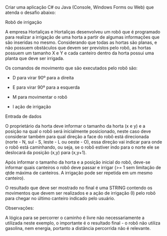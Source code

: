 Criar uma aplicação C# ou Java (Console, Windows Forms ou Web) que atenda o desafio abaixo: 

Robô de irrigação 

A empresa Hortaliças e Hortaliças desenvolveu um robô que é programado para realizar a irrigação de uma horta a partir de algumas informações que são inseridas no mesmo. Considerando que todas as hortas são planas, e não possuem obstáculos que devem ser previstos pelo robô, as hortas possuem um tamanho X e Y e cada canteiro dentro da horta possui uma planta que deve ser irrigada. 

 

Os comandos de movimento que são executados pelo robô são: 

- D para virar 90º para a direita 

- E para virar 90º para a esquerda 

- M para movimentar o robô 

- I ação de irrigação 

 

Entrada de dados 

O proprietário da horta deve informar o tamanho da horta (x e y) e a posição na qual o robô será inicialmente posicionado, neste caso deve considerar também para qual direção a face do robô está direcionada (norte - N, sul - S, leste - L ou oeste - O), essa direção vai indicar para onde o robô está caminhando, ou seja, se o robô estiver indo para o norte ele se deslocará da posição (x,y) para (x,y+1). 

Após informar o tamanho da horta e a posição inicial do robô, deve-se informar quais canteiros o robô deve passar e irrigar (>= 1 sem limitação de qtde máxima de canteiros. A irrigação pode ser repetida em um mesmo canteiro). 

O resultado que deve ser mostrado no final é uma STRING contendo os movimentos que devem ser realizados e a ação de irrigação (I) pelo robô para chegar no último canteiro indicado pelo usuário. 

 

Observações: 

A lógica para se percorrer o caminho é livre não necessariamente a utilizada neste exemplo, o importante é o resultado final - o robô não utiliza gasolina, nem energia, portanto a distância  percorrida não é relevante. 